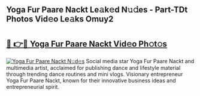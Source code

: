## Yoga Fur Paare Nackt Le𝚊k𝚎d N𝚞𝚍es - Part-TDt Photos Vid𝚎o Le𝚊ks Omuy2

# <h2><a href="http://fbaawew.evod.top/?m=Yoga+Fur+Paare+Nackt">🔗 👉🔴 Yoga Fur Paare Nackt Vid𝚎o Ph𝚘t𝚘s</a></h2>

[![Yoga Fur Paare Nackt N𝚞d𝚎s](https://i.imgur.com/8V9OHl7.gif)](http://fbaawew.evod.top/?m=Yoga+Fur+Paare+Nackt)
Social media star Yoga Fur Paare Nackt and multimedia artist, acclaimed for publishing dance and lifestyle material through trending dance routines and mini vlogs. Visionary entrepreneur Yoga Fur Paare Nackt, known for their innovative business ideas and entrepreneurial spirit. 
